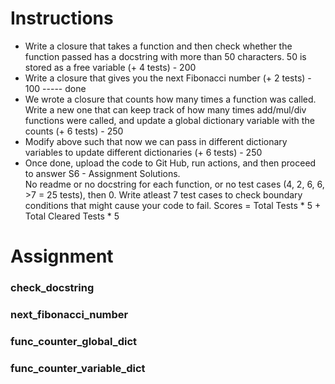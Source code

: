 # Instructions
- Write a closure that takes a function and then check whether the function passed has a docstring with more than 50 characters. 50 is stored as a free variable (+ 4 tests) - 200 <br/>
- Write a closure that gives you the next Fibonacci number (+ 2 tests) - 100 ----- done <br/>
- We wrote a closure that counts how many times a function was called. Write a new one that can keep track of how many times add/mul/div functions were called, and update a global dictionary variable with the counts (+ 6 tests) - 250 <br/>
- Modify above such that now we can pass in different dictionary variables to update different dictionaries (+ 6 tests) - 250 <br/>
- Once done, upload the code to Git Hub, run actions, and then proceed to answer S6 - Assignment Solutions. <br/>
No readme or no docstring for each function, or no test cases (4, 2, 6, 6, >7 = 25 tests), then 0. Write atleast 7 test cases to check boundary conditions that might cause your code to fail. Scores = Total Tests * 5 + Total Cleared Tests * 5


# Assignment

### check_docstring

### next_fibonacci_number

### func_counter_global_dict

### func_counter_variable_dict
